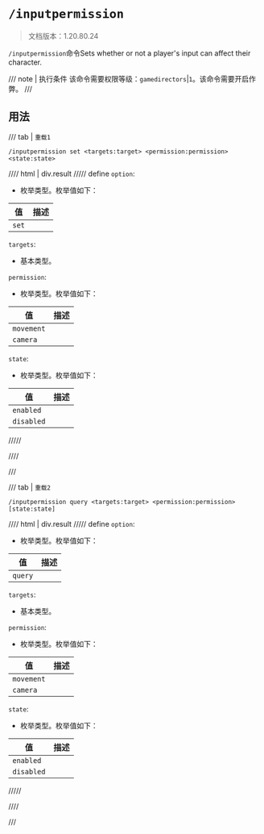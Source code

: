 # `/inputpermission`

> 文档版本：1.20.80.24

`/inputpermission`命令Sets whether or not a player's input can affect their character.

/// note | 执行条件
该命令需要权限等级：`gamedirectors`|`1`。该命令需要开启作弊。
///

## 用法

/// tab | `重载1`
```mcfunction
/inputpermission set <targets:target> <permission:permission> <state:state>
```

//// html | div.result
///// define
`option`: <!-- md:samp Option_Set -->

- 枚举类型。枚举值如下：

|值|描述|
|---|---|
|`set`||


`targets`: <!-- md:samp target -->

- 基本类型。

`permission`: <!-- md:samp permission -->

- 枚举类型。枚举值如下：

|值|描述|
|---|---|
|`movement`||
|`camera`||


`state`: <!-- md:samp state -->

- 枚举类型。枚举值如下：

|值|描述|
|---|---|
|`enabled`||
|`disabled`||



/////

////

///

/// tab | `重载2`
```mcfunction
/inputpermission query <targets:target> <permission:permission> [state:state]
```

//// html | div.result
///// define
`option`: <!-- md:samp Option_Query -->

- 枚举类型。枚举值如下：

|值|描述|
|---|---|
|`query`||


`targets`: <!-- md:samp target -->

- 基本类型。

`permission`: <!-- md:samp permission -->

- 枚举类型。枚举值如下：

|值|描述|
|---|---|
|`movement`||
|`camera`||


`state`: <!-- md:samp state -->

- 枚举类型。枚举值如下：

|值|描述|
|---|---|
|`enabled`||
|`disabled`||



/////

////

///
